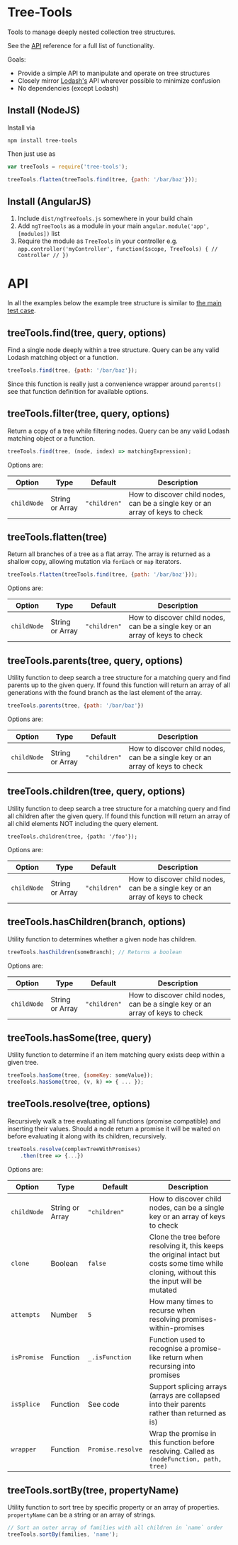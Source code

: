 Tree-Tools
==========
Tools to manage deeply nested collection tree structures.

See the [API](#api) reference for a full list of functionality.


Goals:

* Provide a simple API to manipulate and operate on tree structures
* Closely mirror [Lodash's](https://lodash.com) API wherever possible to minimize confusion
* No dependencies (except Lodash)


Install (NodeJS)
----------------
Install via

	npm install tree-tools

Then just use as

```javascript
var treeTools = require('tree-tools');

treeTools.flatten(treeTools.find(tree, {path: '/bar/baz'}));
```

Install (AngularJS)
-------------------
1. Include `dist/ngTreeTools.js` somewhere in your build chain
2. Add `ngTreeTools` as a module in your main `angular.module('app', [modules])` list
3. Require the module as `TreeTools` in your controller e.g. `app.controller('myController', function($scope, TreeTools) { // Controller // })`


API
===
In all the examples below the example tree structure is similar to [the main test case](test/test.js).


treeTools.find(tree, query, options)
------------------------------------
Find a single node deeply within a tree structure.
Query can be any valid Lodash matching object or a function.

```javascript
treeTools.find(tree, {path: '/bar/baz'});
```

Since this function is really just a convenience wrapper around `parents()` see that function definition for available options.


treeTools.filter(tree, query, options)
--------------------------------------
Return a copy of a tree while filtering nodes.
Query can be any valid Lodash matching object or a function.

```javascript
treeTools.find(tree, (node, index) => matchingExpression);
```

Options are:

| Option      | Type            | Default      | Description                                                                   |
|-------------|-----------------|--------------|-------------------------------------------------------------------------------|
| `childNode` | String or Array | `"children"` | How to discover child nodes, can be a single key or an array of keys to check |


treeTools.flatten(tree)
-----------------------
Return all branches of a tree as a flat array.
The array is returned as a shallow copy, allowing mutation via `forEach` or `map` iterators.

```javascript
treeTools.flatten(treeTools.find(tree, {path: '/bar/baz'}));
```

Options are:

| Option      | Type            | Default      | Description                                                                   |
|-------------|-----------------|--------------|-------------------------------------------------------------------------------|
| `childNode` | String or Array | `"children"` | How to discover child nodes, can be a single key or an array of keys to check |


treeTools.parents(tree, query, options)
---------------------------------------
Utility function to deep search a tree structure for a matching query and find parents up to the given query.
If found this function will return an array of all generations with the found branch as the last element of the array.

```javascript
treeTools.parents(tree, {path: '/bar/baz'})
```

Options are:

| Option      | Type            | Default      | Description                                                                   |
|-------------|-----------------|--------------|-------------------------------------------------------------------------------|
| `childNode` | String or Array | `"children"` | How to discover child nodes, can be a single key or an array of keys to check |


treeTools.children(tree, query, options)
----------------------------------------
Utility function to deep search a tree structure for a matching query and find all children after the given query.
If found this function will return an array of all child elements NOT including the query element.

```javscript
treeTools.children(tree, {path: '/foo'});
```

Options are:

| Option      | Type            | Default      | Description                                                                   |
|-------------|-----------------|--------------|-------------------------------------------------------------------------------|
| `childNode` | String or Array | `"children"` | How to discover child nodes, can be a single key or an array of keys to check |


treeTools.hasChildren(branch, options)
--------------------------------------
Utility function to determines whether a given node has children.

```javascript
treeTools.hasChildren(someBranch); // Returns a boolean
```

Options are:

| Option      | Type            | Default      | Description                                                                   |
|-------------|-----------------|--------------|-------------------------------------------------------------------------------|
| `childNode` | String or Array | `"children"` | How to discover child nodes, can be a single key or an array of keys to check |


treeTools.hasSome(tree, query)
------------------------------
Utility function to determine if an item matching query exists deep within a given tree.

```javascript
treeTools.hasSome(tree, {someKey: someValue});
treeTools.hasSome(tree, (v, k) => { ... });
```


treeTools.resolve(tree, options)
--------------------------------
Recursively walk a tree evaluating all functions (promise compatible) and inserting their values.
Should a node return a promise it will be waited on before evaluating it along with its children, recursively.

```javascript
treeTools.resolve(complexTreeWithPromises)
	.then(tree => {...})
```

Options are:

| Option        | Type              | Default           | Description                                                                                                                                  |
|---------------|-------------------|-------------------| ---------------------------------------------------------------------------------------------------------------------------------------------|
| `childNode`   | String or Array   | `"children"`      | How to discover child nodes, can be a single key or an array of keys to check                                                                |
| `clone`       | Boolean           | `false`           | Clone the tree before resolving it, this keeps the original intact but costs some time while cloning, without this the input will be mutated |
| `attempts`    | Number            | `5`               | How many times to recurse when resolving promises-within-promises                                                                            |
| `isPromise`   | Function          | `_.isFunction`    | Function used to recognise a promise-like return when recursing into promises                                                                |
| `isSplice`    | Function          | See code          | Support splicing arrays (arrays are collapsed into their parents rather than returned as is)                                                 |
| `wrapper`     | Function          | `Promise.resolve` | Wrap the promise in this function before resolving. Called as `(nodeFunction, path, tree)`                                                   |


treeTools.sortBy(tree, propertyName)
------------------------------------
Utility function to sort tree by specific property or an array of properties.
`propertyName` can be a string or an array of strings.

```javascript
// Sort an outer array of families with all children in `name` order
treeTools.sortBy(families, 'name');
```
